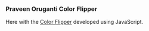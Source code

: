 ### Praveen Oruganti Color Flipper

Here with the [Color Flipper](https://praveenoruganti.github.io/praveenoruganti-vanilla-js/0_Projects/praveenoruganti-color-flipper) developed using JavaScript.